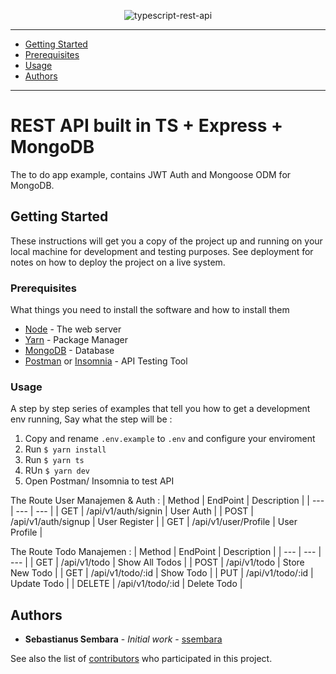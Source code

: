 <div align='center'>

![typescript-rest-api](https://raw.githubusercontent.com/ssembara/typescript-rest-api/master/cover.png)

</div>

---

- [Getting Started](#getting-started)
- [Prerequisites](#prerequisites)
- [Usage](#usage)
- [Authors](#authors)

---

# REST API built in TS + Express + MongoDB

  The to do app example, contains JWT Auth and Mongoose ODM for MongoDB.  

## Getting Started

These instructions will get you a copy of the project up and running on your local machine for development and testing purposes. See deployment for notes on how to deploy the project on a live system.

### Prerequisites

What things you need to install the software and how to install them

* [Node](https://nodejs.org/en/) - The web server
* [Yarn](https://classic.yarnpkg.com/lang/en/) - Package Manager
* [MongoDB](https://www.mongodb.com/) - Database
* [Postman](https://www.postman.com/) or [Insomnia](https://insomnia.rest/) - API Testing Tool

### Usage

A step by step series of examples that tell you how to get a development env running, Say what the step will be : 

1. Copy and rename ```.env.example``` to ```.env``` and configure your enviroment
2. Run ```$ yarn install ```
3. Run ``` $ yarn ts ```
4. RUn ``` $ yarn dev ```
5. Open Postman/ Insomnia to test API

The Route User Manajemen & Auth : 
| Method | EndPoint | Description |
| --- | --- | --- |
| GET | /api/v1/auth/signin | User Auth |
| POST | /api/v1/auth/signup | User Register |
| GET | /api/v1/user/Profile | User Profile |

The Route Todo Manajemen : 
| Method | EndPoint | Description |
| --- | --- | --- |
| GET | /api/v1/todo | Show All Todos |
| POST | /api/v1/todo | Store New Todo |
| GET | /api/v1/todo/:id | Show Todo |
| PUT | /api/v1/todo/:id | Update Todo |
| DELETE | /api/v1/todo/:id | Delete Todo |


## Authors

* **Sebastianus Sembara** - *Initial work* - [ssembara](https://github.com/ssembara)

See also the list of [contributors](https://github.com/ssembara/typescript-rest-api/contributors.md) who participated in this project.
